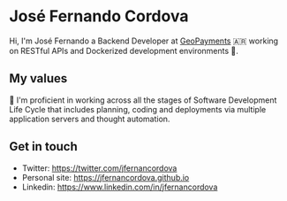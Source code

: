 # José Fernando Cordova
Hi, I'm José Fernando a Backend Developer at [GeoPayments](https://www.geopayments.com/) 🇦🇷 working on RESTful APIs and Dockerized development environments 🙌.   

## My values
🌟 I'm proficient in working across all the stages of Software Development Life Cycle that includes planning, coding and deployments via multiple application servers and thought automation.

## Get in touch
- Twitter: https://twitter.com/jfernancordova
- Personal site: https://jfernancordova.github.io
- Linkedin: https://www.linkedin.com/in/jfernancordova
